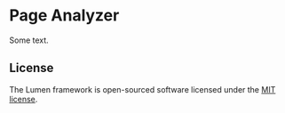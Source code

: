 # Page Analyzer

Some text.

## License

The Lumen framework is open-sourced software licensed under the [MIT license](https://opensource.org/licenses/MIT).
